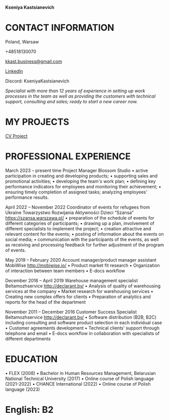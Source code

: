 **Kseniya Kastsianevich**

# CONTACT INFORMATION
Poland, Warsaw

+48518130070

<kkast.business@gmail.com>

[LinkedIn](https://www.linkedin.com/in/kseniya-kastsianevich-a1bb801bb/)

Discord: KseniyaKastsianevich

*Specialist with more than 12 years of experience in setting up work processes in the team as well as providing the customers with technical support, consulting and sales; ready to start a new career now.*

# MY PROJECTS

[CV Project](https://github.com/KseniyaKastsianevich/rsschool-cv)

# PROFESSIONAL EXPERIENCE

March 2023 – present time
Project Manager
Blossom Studio
•	active participation in creating and developing products;
•	supporting sales and promotional activities;
•	developing the team's work plan;
•	defining key performance indicators for employees and monitoring their achievement;
•	ensuring timely completion of assigned tasks;
analyzing employees' performance results.

April 2022 – November 2022
Coordinator of events for refugees from Ukraine 
Towarzystwo Rozwijania Aktywności Dzieci “Szansa”
https://szansa.warszawa.pl/
•	preparation of the schedule of events for different categories of participants;
•	drawing up a plan, involvement of different specialists to implement the project;
•	creation attractive and relevant content for the events;
•	posting of information about the events on social media;
•	communication with the participants of the events, as well as receiving and processing feedback for further adjustment of the program of events.

May 2019 – February 2020
Account manager/product manager assistant 
MobiWise 
http://mobiwise.io/
•	Product market fit research
•	Organization of interaction between team members
•	E-docs workflow

December 2016 – April 2019
Warehouse management specialist
Beltamozhservice
http://declarant.by/
•	Analysis of quality of warehousing services at the company
•	Market research for warehousing services
•	Creating new complex offers for clients
•	Preparation of analytics and reports for the head of the department

November 2011 – December 2016
Customer Success Specialist
Beltamozhservice
http://declarant.by/
•	Software distribution (B2B, B2C) including consulting and software product selection in each individual case
•	Customer agreements development
•	Technical clients’ support through telephone and email
•	E-docs workflow in collaboration with specialists of different departments



# EDUCATION

•	FLEX (2008)
•	Bachelor in Human Resources Management,
Belarusian National Technical University (2017)
•	Online course of Polish language (2021-2022)
•	CHANCE International (2022)
•	Online course of Polish language (2023)

# English: B2

